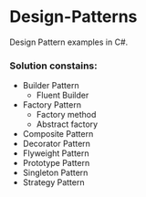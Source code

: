 # Design-Patterns
Design Pattern examples in C#.

### Solution constains:
- Builder Pattern
  - Fluent Builder
- Factory Pattern
  - Factory method
  - Abstract factory
- Composite Pattern
- Decorator Pattern
- Flyweight Pattern
- Prototype Pattern
- Singleton Pattern
- Strategy Pattern
